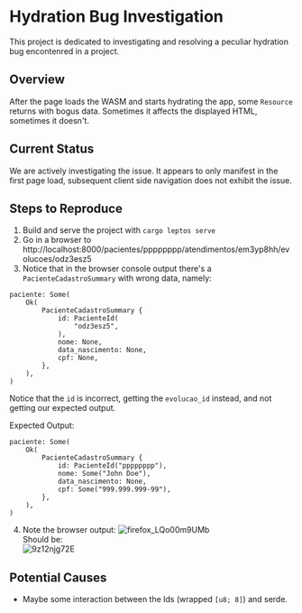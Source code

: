 # Hydration Bug Investigation

This project is dedicated to investigating and resolving a peculiar hydration bug encontenred in a project.

## Overview

After the page loads the WASM and starts hydrating the app, some `Resource` returns with bogus data.
Sometimes it affects the displayed HTML, sometimes it doesn't.

## Current Status

We are actively investigating the issue. It appears to only manifest in the first page load, subsequent client side navigation does not exhibit the issue.

## Steps to Reproduce

1. Build and serve the project with `cargo leptos serve`
2. Go in a browser to http://localhost:8000/pacientes/pppppppp/atendimentos/em3yp8hh/evolucoes/odz3esz5
3. Notice that in the browser console output there's a `PacienteCadastroSummary` with wrong data, namely:

```
paciente: Some(
    Ok(
        PacienteCadastroSummary {
            id: PacienteId(
                "odz3esz5",
            ),
            nome: None,
            data_nascimento: None,
            cpf: None,
        },
    ),
)
```

Notice that the `id` is incorrect, getting the `evolucao_id` instead, and not getting our expected output.

Expected Output:

```
paciente: Some(
    Ok(
        PacienteCadastroSummary {
            id: PacienteId("pppppppp"),
            nome: Some("John Doe"),
            data_nascimento: None,
            cpf: Some("999.999.999-99"),
        },
    ),
)
```
4. Note the browser output:
  ![firefox_LQo00m9UMb](https://github.com/user-attachments/assets/bcb734ad-96a3-43a6-902a-ba1132ac8602) <br />
  Should be: <br />
  ![9z12njg72E](https://github.com/user-attachments/assets/8d636ba3-f5b7-4d82-8a01-e399f09b2c78)

## Potential Causes

- Maybe some interaction between the Ids (wrapped `[u8; 8]`) and serde.

